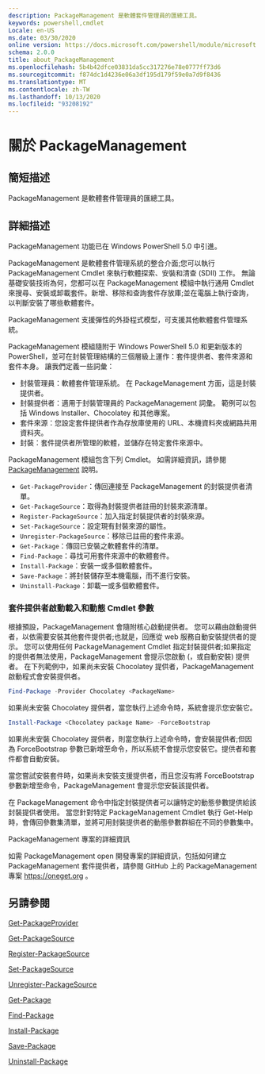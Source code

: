 ```yaml
---
description: PackageManagement 是軟體套件管理員的匯總工具。
keywords: powershell,cmdlet
Locale: en-US
ms.date: 03/30/2020
online version: https://docs.microsoft.com/powershell/module/microsoft.powershell.core/about/about_packagemanagement?view=powershell-7&WT.mc_id=ps-gethelp
schema: 2.0.0
title: about_PackageManagement
ms.openlocfilehash: 5b4b42dfce03831da5cc317276e78e0777ff73d6
ms.sourcegitcommit: f874dc1d4236e06a3df195d179f59e0a7d9f8436
ms.translationtype: MT
ms.contentlocale: zh-TW
ms.lasthandoff: 10/13/2020
ms.locfileid: "93208192"
---
```

# <a name="about-packagemanagement"></a>關於 PackageManagement

## <a name="short-description"></a>簡短描述
PackageManagement 是軟體套件管理員的匯總工具。

## <a name="long-description"></a>詳細描述

PackageManagement 功能已在 Windows PowerShell 5.0 中引進。

PackageManagement 是軟體套件管理系統的整合介面;您可以執行 PackageManagement Cmdlet 來執行軟體探索、安裝和清查 (SDII) 工作。 無論基礎安裝技術為何，您都可以在 PackageManagement 模組中執行通用 Cmdlet 來搜尋、安裝或卸載套件。新增、移除和查詢套件存放庫;並在電腦上執行查詢，以判斷安裝了哪些軟體套件。

PackageManagement 支援彈性的外掛程式模型，可支援其他軟體套件管理系統。

PackageManagement 模組隨附于 Windows PowerShell 5.0 和更新版本的 PowerShell，並可在封裝管理結構的三個層級上運作：套件提供者、套件來源和套件本身。 讓我們定義一些詞彙：

- 封裝管理員：軟體套件管理系統。 在 PackageManagement 方面，這是封裝提供者。
- 封裝提供者：適用于封裝管理員的 PackageManagement 詞彙。 範例可以包括 Windows Installer、Chocolatey 和其他專案。
- 套件來源：您設定套件提供者作為存放庫使用的 URL、本機資料夾或網路共用資料夾。
- 封裝：套件提供者所管理的軟體，並儲存在特定套件來源中。

PackageManagement 模組包含下列 Cmdlet。 如需詳細資訊，請參閱 [PackageManagement](/powershell/module/packagemanagement) 說明。

- `Get-PackageProvider`：傳回連接至 PackageManagement 的封裝提供者清單。
- `Get-PackageSource`：取得為封裝提供者註冊的封裝來源清單。
- `Register-PackageSource`：加入指定封裝提供者的封裝來源。
- `Set-PackageSource`：設定現有封裝來源的屬性。
- `Unregister-PackageSource`：移除已註冊的套件來源。
- `Get-Package`：傳回已安裝之軟體套件的清單。
- `Find-Package`：尋找可用套件來源中的軟體套件。
- `Install-Package`：安裝一或多個軟體套件。
- `Save-Package`：將封裝儲存至本機電腦，而不進行安裝。
- `Uninstall-Package`：卸載一或多個軟體套件。

### <a name="package-provider-bootstrapping-and-dynamic-cmdlet-parameters"></a>套件提供者啟動載入和動態 Cmdlet 參數

根據預設，PackageManagement 會隨附核心啟動提供者。 您可以藉由啟動提供者，以依需要安裝其他套件提供者;也就是，回應從 web 服務自動安裝提供者的提示。 您可以使用任何 PackageManagement Cmdlet 指定封裝提供者;如果指定的提供者無法使用，PackageManagement 會提示您啟動 (，或自動安裝) 提供者。 在下列範例中，如果尚未安裝 Chocolatey 提供者，PackageManagement 啟動程式會安裝提供者。

```powershell
Find-Package -Provider Chocolatey <PackageName>
```

如果尚未安裝 Chocolatey 提供者，當您執行上述命令時，系統會提示您安裝它。

```powershell
Install-Package <Chocolatey package Name> -ForceBootstrap
```

如果尚未安裝 Chocolatey 提供者，則當您執行上述命令時，會安裝提供者;但因為 ForceBootstrap 參數已新增至命令，所以系統不會提示您安裝它。提供者和套件都會自動安裝。

當您嘗試安裝套件時，如果尚未安裝支援提供者，而且您沒有將 ForceBootstrap 參數新增至命令，PackageManagement 會提示您安裝該提供者。

在 PackageManagement 命令中指定封裝提供者可以讓特定的動態參數提供給該封裝提供者使用。 當您針對特定 PackageManagement Cmdlet 執行 Get-Help 時，會傳回參數集清單，並將可用封裝提供者的動態參數群組在不同的參數集中。

PackageManagement 專案的詳細資訊

如需 PackageManagement open 開發專案的詳細資訊，包括如何建立 PackageManagement 套件提供者，請參閱 GitHub 上的 PackageManagement 專案 https://oneget.org 。

## <a name="see-also"></a>另請參閱

[Get-PackageProvider](xref:PackageManagement.Get-PackageProvider)

[Get-PackageSource](xref:PackageManagement.Get-PackageSource)

[Register-PackageSource](xref:PackageManagement.Register-PackageSource)

[Set-PackageSource](xref:PackageManagement.Set-PackageSource)

[Unregister-PackageSource](xref:PackageManagement.Unregister-PackageSource)

[Get-Package](xref:PackageManagement.Get-Package)

[Find-Package](xref:PackageManagement.Find-Package)

[Install-Package](xref:PackageManagement.Install-Package)

[Save-Package](xref:PackageManagement.Save-Package)

[Uninstall-Package](xref:PackageManagement.Uninstall-Package)
